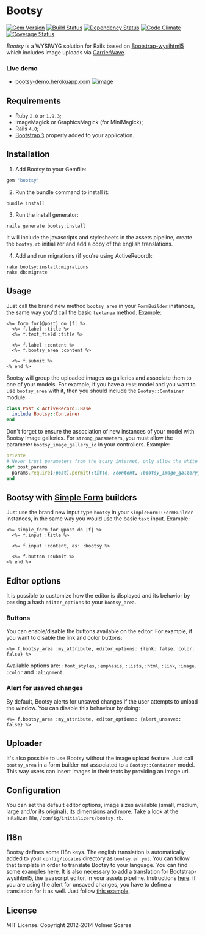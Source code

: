 # Bootsy

[![Gem Version](https://badge.fury.io/rb/bootsy.png)](http://badge.fury.io/rb/bootsy)
[![Build Status](https://secure.travis-ci.org/volmer/bootsy.png?branch=master)](http://travis-ci.org/volmer/bootsy)
[![Dependency Status](https://gemnasium.com/volmer/bootsy.png)](https://gemnasium.com/volmer/bootsy)
[![Code Climate](https://codeclimate.com/github/volmer/bootsy.png)](https://codeclimate.com/github/volmer/bootsy)
[![Coverage Status](https://coveralls.io/repos/volmer/bootsy/badge.png?branch=master)](https://coveralls.io/r/volmer/bootsy)

*Bootsy* is a WYSIWYG solution for Rails based on [Bootstrap-wysihtml5](https://github.com/jhollingworth/bootstrap-wysihtml5) which includes image uploads via [CarrierWave](https://github.com/carrierwaveuploader/carrierwave).

### Live demo

* [bootsy-demo.herokuapp.com](http://bootsy-demo.herokuapp.com/)
[![image](https://f.cloud.github.com/assets/301187/1365250/e1b7ba80-3854-11e3-9bfe-8bd1e090aca8.png)](http://bootsy-demo.herokuapp.com/)


## Requirements

* Ruby `2.0` or `1.9.3`;
* ImageMagick or GraphicsMagick (for MiniMagick);
* Rails `4.0`;
* [Bootstrap `3`](http://getbootstrap.com/) properly added to your application.


## Installation

1. Add Bootsy to your Gemfile:
```ruby
gem 'bootsy'
```

2. Run the bundle command to install it:
```console
bundle install
```

3. Run the install generator:
```console
rails generate bootsy:install
```
  It will include the javascripts and stylesheets in the assets pipeline,
  create the `bootsy.rb` initializer and add a copy of the english translations.

4. Add and run migrations (if you're using ActiveRecord):
```console
rake bootsy:install:migrations
rake db:migrate
```


## Usage

Just call the brand new method `bootsy_area` in your `FormBuilder` instances, the
same way you'd call the basic `textarea` method. Example:
```erb
<%= form_for(@post) do |f| %>
  <%= f.label :title %>
  <%= f.text_field :title %>

  <%= f.label :content %>
  <%= f.bootsy_area :content %>

  <%= f.submit %>
<% end %>
```

Bootsy will group the uploaded images as galleries and associate them to one of
your models. For example, if you have a `Post` model and you want to use `bootsy_area`
with it, then you should include the `Bootsy::Container` module:
```ruby
class Post < ActiveRecord::Base
  include Bootsy::Container
end
```

Don't forget to ensure the association of new instances of your model with Bootsy
image galleries. For `strong_parameters`, you must allow the parameter `bootsy_image_gallery_id`
in your controllers. Example:
```ruby
private
# Never trust parameters from the scary internet, only allow the white list through.
def post_params
  params.require(:post).permit(:title, :content, :bootsy_image_gallery_id)
end
```


## Bootsy with [Simple Form](https://github.com/plataformatec/simple_form) builders

Just use the brand new input type `bootsy` in your `SimpleForm::FormBuilder` instances,
in the same way you would use the basic `text` input. Example:
```erb
<%= simple_form_for @post do |f| %>
  <%= f.input :title %>

  <%= f.input :content, as: :bootsy %>

  <%= f.button :submit %>
<% end %>
```


## Editor options

It is possible to customize how the editor is displayed and its behavior by passing
a hash `editor_options` to your `bootsy_area`.


### Buttons

You can enable/disable the buttons available on the editor. For example, if you
want to disable the link and color buttons:
```erb
<%= f.bootsy_area :my_attribute, editor_options: {link: false, color: false} %>
```
Available options are: `:font_styles`, `:emphasis`, `:lists`, `:html`, `:link`, `:image`, `:color` and `:alignment`.


### Alert for usaved changes

By default, Bootsy alerts for unsaved changes if the user attempts to unload
the window. You can disable this behaviour by doing:
```erb
<%= f.bootsy_area :my_attribute, editor_options: {alert_unsaved: false} %>
```

## Uploader

It's also possible to use Bootsy without the image upload feature. Just call
`bootsy_area` in a form builder not associated to a `Bootsy::Container` model.
This way users can insert images in their texts by providing an image url.


## Configuration

You can set the default editor options, image sizes available (small, medium,
large and/or its original), its dimensions and more. Take a look at the initalizer
file, `/config/initializers/bootsy.rb`.


## I18n

Bootsy defines some i18n keys. The english translation is automatically added
to your `config/locales` directory as `bootsy.en.yml`. You can follow that template
in order to translate Bootsy to your language. You can find some examples
[here](https://github.com/volmer/bootsy/tree/master/config/locales). It is also
necessary to add a translation for Bootstrap-wysihtml5, the javascript editor, in
your assets pipeline. Instructions [here](https://github.com/jhollingworth/bootstrap-wysihtml5#i18n).
If you are using the alert for unsaved changes, you have to define a translation
for it as well. Just follow [this example](https://github.com/volmer/bootsy/tree/master/app/assets/bootsy/locales/bootsy.pt-BR.js).


## License

MIT License. Copyright 2012-2014 Volmer Soares
